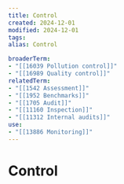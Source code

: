 ```yaml
---
title: Control
created: 2024-12-01
modified: 2024-12-01
tags: 
alias: Control

broaderTerm:
- "[[16039 Pollution control]]"
- "[[16989 Quality control]]"
relatedTerm:
- "[[1542 Assessment]]"
- "[[1952 Benchmarks]]"
- "[[1705 Audit]]"
- "[[11160 Inspection]]"
- "[[11312 Internal audits]]"
use:
- "[[13886 Monitoring]]"
---
```

# Control
